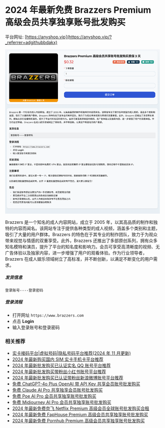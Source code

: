 # 2024 年最新免费 Brazzers Premium 高级会员共享独享账号批发购买

平台网址: [https://anyshop.vip](https://anyshop.vip/?_referrer=adgithubbdakx)

![anyshop-brazzers](anyshop-brazzers.png)

Brazzers 是一个知名的成人内容网站，成立于 2005 年，以其高品质的制作和独特的内容而闻名。该网站专注于提供各种类型的成人视频，涵盖多个类别和主题，吸引了大量的用户群体。Brazzers 的特色在于其专业的制作团队，致力于为观众带来视觉与情感的双重享受。此外，Brazzers 还推出了多部原创系列，拥有众多知名模特和演员，提升了平台的知名度和影响力。会员可享受高清晰度的视频、无广告体验以及独家内容，进一步增强了用户的观看体验。作为行业领导者，Brazzers 在成人娱乐领域树立了高标准，并不断创新，以满足不断变化的用户需求。

##### 发货信息

```
登录账号----登录密码
```

##### 登录流程

- 打开网址 `https://www.brazzers.com`
- 点击 **Login**
- 输入登录账号和登录密码

### 相关推荐

- [实卡接码平台|虚拟号码|隐私号码平台推荐(2024 年 11 月更新)](https://github.com/bdakx/top-sms-platforms)
- [2024 年最新购买国内 SIM 实卡手机卡平台推荐](https://github.com/bdakx/top-cn-sim-card)
- [2024 年最新批发购买已认证实名 QQ 账号平台推荐](https://github.com/bdakx/top-qq)
- [2024 年最新批发购买带粉丝小红书账号平台推荐](https://github.com/bdakx/top-xiaohongshu)
- [2024 年最新批发购买已认证带粉丝新浪微博账号平台推荐](https://github.com/bdakx/top-weibo)
- [免费 ChatGPT-4o Plus OpenAI 带 API Key 共享会员账号批发购买](https://github.com/bdakx/free-chatgpt-plus02)
- [免费 Claude AI Pro 共享独享会员账号批发购买](https://github.com/bdakx/free-claude-ai-pro02)
- [免费 Poe AI Pro 会员共享独享账号批发购买](https://github.com/bdakx/free-poe-ai-pro02)
- [免费 Midjourney AI Pro 会员共享独享账号批发购买](https://github.com/bdakx/free-midjourney-pro-02)
- [2024 年最新免费奈飞 Netflix Premium 高级会员全球账号批发购买合租](https://github.com/bdakx/free-netflix-accounts)
- [2024 年最新免费 FapHouse Premium 高级会员共享独享账号批发购买](https://github.com/bdakx/free-faphouse-accounts)
- [2024 年最新免费 Pornhub Premium 高级会员共享独享账号批发购买](https://github.com/bdakx/free-pornhub-accounts)
